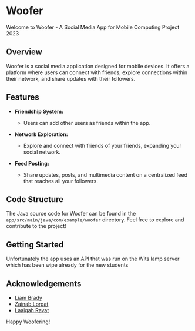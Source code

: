 # Woofer

Welcome to Woofer - A Social Media App for Mobile Computing Project 2023

## Overview

Woofer is a social media application designed for mobile devices. It offers a platform where users can connect with friends, explore connections within their network, and share updates with their followers.

## Features

- **Friendship System:**
  - Users can add other users as friends within the app.
  
- **Network Exploration:**
  - Explore and connect with friends of your friends, expanding your social network.

- **Feed Posting:**
  - Share updates, posts, and multimedia content on a centralized feed that reaches all your followers.

## Code Structure

The Java source code for Woofer can be found in the `app/src/main/java/com/example/woofer` directory. Feel free to explore and contribute to the project!

## Getting Started

Unfortunately the app uses an API that was run on the Wits lamp server which has been wipe already for the new students

## Acknowledgements

- [Liam Brady](https://github.com/LiamB22)
- [Zainab Lorgat](https://github.com/justpawsome101)
- [Laaiqah Ravat](https://github.com/LaaiqahR)

  
Happy Woofering!
